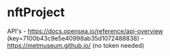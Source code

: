 # nftProject

API's - https://docs.opensea.io/reference/api-overview (key=7100b43c9e5e40998ab35d1072488838)
      - https://metmuseum.github.io/ (no token needed)
